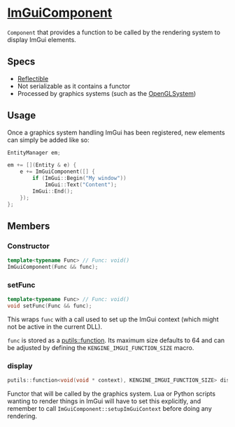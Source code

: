 # [ImGuiComponent](ImGuiComponent.hpp)

`Component` that provides a function to be called by the rendering system to display ImGui elements.

## Specs

* [Reflectible](https://github.com/phisko/putils/blob/master/reflection.md)
* Not serializable as it contains a functor
* Processed by graphics systems (such as the [OpenGLSystem](../../systems/opengl/OpenGLSystem.md))

## Usage

Once a graphics system handling ImGui has been registered, new elements can simply be added like so:

```cpp
EntityManager em;

em += [](Entity & e) {
    e += ImGuiComponent([] {
        if (ImGui::Begin("My window"))
            ImGui::Text("Content");
        ImGui::End();
    });
};
```

## Members

### Constructor

```cpp
template<typename Func> // Func: void()
ImGuiComponent(Func && func);
```

### setFunc

```cpp
template<typename Func> // Func: void()
void setFunc(Func && func);
```

This wraps `func` with a call used to set up the ImGui context (which might not be active in the current DLL).

`func` is stored as a [putils::function](putils/function.hpp). Its maximum size defaults to 64 and can be adjusted by defining the `KENGINE_IMGUI_FUNCTION_SIZE` macro.

### display

```cpp
putils::function<void(void * context), KENGINE_IMGUI_FUNCTION_SIZE> display;
```

Functor that will be called by the graphics system. Lua or Python scripts wanting to render things in ImGui will have to set this explicitly, and remember to call `ImGuiComponent::setupImGuiContext` before doing any rendering.